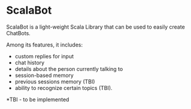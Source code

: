 # ScalaBot

ScalaBot is a light-weight Scala Library that can be used to easily create ChatBots.

Among its features, it includes:
- custom replies for input
- chat history
- details about the person currently talking to
- session-based memory
- previous sessions memory (TBI)
- ability to recognize certain topics (TBI).

*TBI - to be implemented
